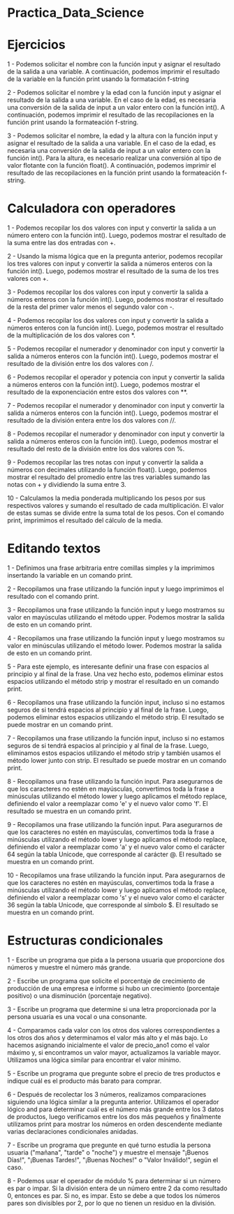# Practica_Data_Science

# Ejercicios

1 - Podemos solicitar el nombre con la función input y asignar el resultado de la salida a una variable. A continuación, podemos imprimir el resultado de la variable en la función print usando la formatación f-string

2 - Podemos solicitar el nombre y la edad con la función input y asignar el resultado de la salida a una variable. En el caso de la edad, es necesaria una conversión de la salida de input a un valor entero con la función int(). A continuación, podemos imprimir el resultado de las recopilaciones en la función print usando la formateación f-string.

3 - Podemos solicitar el nombre, la edad y la altura con la función input y asignar el resultado de la salida a una variable. En el caso de la edad, es necesaria una conversión de la salida de input a un valor entero con la función int(). Para la altura, es necesario realizar una conversión al tipo de valor flotante con la función float(). A continuación, podemos imprimir el resultado de las recopilaciones en la función print usando la formateación f-string.

# Calculadora con operadores

1 - Podemos recopilar los dos valores con input y convertir la salida a un número entero con la función int(). Luego, podemos mostrar el resultado de la suma entre las dos entradas con +.

2 - Usando la misma lógica que en la pregunta anterior, podemos recopilar los tres valores con input y convertir la salida a números enteros con la función int(). Luego, podemos mostrar el resultado de la suma de los tres valores con +.

3 - Podemos recopilar los dos valores con input y convertir la salida a números enteros con la función int(). Luego, podemos mostrar el resultado de la resta del primer valor menos el segundo valor con -.

4 - Podemos recopilar los dos valores con input y convertir la salida a números enteros con la función int(). Luego, podemos mostrar el resultado de la multiplicación de los dos valores con *.

5 - Podemos recopilar el numerador y denominador con input y convertir la salida a números enteros con la función int(). Luego, podemos mostrar el resultado de la división entre los dos valores con /.

6 - Podemos recopilar el operador y potencia con input y convertir la salida a números enteros con la función int(). Luego, podemos mostrar el resultado de la exponenciación entre estos dos valores con **.

7 - Podemos recopilar el numerador y denominador con input y convertir la salida a números enteros con la función int(). Luego, podemos mostrar el resultado de la división entera entre los dos valores con //.

8 - Podemos recopilar el numerador y denominador con input y convertir la salida a números enteros con la función int(). Luego, podemos mostrar el resultado del resto de la división entre los dos valores con %.

9 - Podemos recopilar las tres notas con input y convertir la salida a números con decimales utilizando la función float(). Luego, podemos mostrar el resultado del promedio entre las tres variables sumando las notas con + y dividiendo la suma entre 3.

10 - Calculamos la media ponderada multiplicando los pesos por sus respectivos valores y sumando el resultado de cada multiplicación. El valor de estas sumas se divide entre la suma total de los pesos. Con el comando print, imprimimos el resultado del cálculo de la media.

# Editando textos

1 - Definimos una frase arbitraria entre comillas simples y la imprimimos insertando la variable en un comando print.

2 - Recopilamos una frase utilizando la función input y luego imprimimos el resultado con el comando print.

3 - Recopilamos una frase utilizando la función input y luego mostramos su valor en mayúsculas utilizando el método upper. Podemos mostrar la salida de esto en un comando print.

4 - Recopilamos una frase utilizando la función input y luego mostramos su valor en minúsculas utilizando el método lower. Podemos mostrar la salida de esto en un comando print.

5 - Para este ejemplo, es interesante definir una frase con espacios al principio y al final de la frase. Una vez hecho esto, podemos eliminar estos espacios utilizando el método strip y mostrar el resultado en un comando print.

6 - Recopilamos una frase utilizando la función input, incluso si no estamos seguros de si tendrá espacios al principio y al final de la frase. Luego, podemos eliminar estos espacios utilizando el método strip. El resultado se puede mostrar en un comando print.

7 - Recopilamos una frase utilizando la función input, incluso si no estamos seguros de si tendrá espacios al principio y al final de la frase. Luego, eliminamos estos espacios utilizando el método strip y también usamos el método lower junto con strip. El resultado se puede mostrar en un comando print.

8 - Recopilamos una frase utilizando la función input. Para asegurarnos de que los caracteres no estén en mayúsculas, convertimos toda la frase a minúsculas utilizando el método lower y luego aplicamos el método replace, definiendo el valor a reemplazar como 'e' y el nuevo valor como 'f'. El resultado se muestra en un comando print.

9 - Recopilamos una frase utilizando la función input. Para asegurarnos de que los caracteres no estén en mayúsculas, convertimos toda la frase a minúsculas utilizando el método lower y luego aplicamos el método replace, definiendo el valor a reemplazar como 'a' y el nuevo valor como el carácter 64 según la tabla Unicode, que corresponde al carácter @. El resultado se muestra en un comando print.

10 - Recopilamos una frase utilizando la función input. Para asegurarnos de que los caracteres no estén en mayúsculas, convertimos toda la frase a minúsculas utilizando el método lower y luego aplicamos el método replace, definiendo el valor a reemplazar como 's' y el nuevo valor como el carácter 36 según la tabla Unicode, que corresponde al símbolo $. El resultado se muestra en un comando print.

# Estructuras condicionales

1 - Escribe un programa que pida a la persona usuaria que proporcione dos números y muestre el número más grande.

2 - Escribe un programa que solicite el porcentaje de crecimiento de producción de una empresa e informe si hubo un crecimiento (porcentaje positivo) o una disminución (porcentaje negativo).

3 - Escribe un programa que determine si una letra proporcionada por la persona usuaria es una vocal o una consonante.

4 - Comparamos cada valor con los otros dos valores correspondientes a los otros dos años y determinamos el valor más alto y el más bajo. Lo hacemos asignando inicialmente el valor de precio_ano1 como el valor máximo y, si encontramos un valor mayor, actualizamos la variable mayor. Utilizamos una lógica similar para encontrar el valor mínimo.

5 - Escribe un programa que pregunte sobre el precio de tres productos e indique cuál es el producto más barato para comprar.

6 - Después de recolectar los 3 números, realizamos comparaciones siguiendo una lógica similar a la pregunta anterior. Utilizamos el operador lógico and para determinar cuál es el número más grande entre los 3 datos de productos, luego verificamos entre los dos más pequeños y finalmente utilizamos print para mostrar los números en orden descendente mediante varias declaraciones condicionales anidadas.

7 - Escribe un programa que pregunte en qué turno estudia la persona usuaria ("mañana", "tarde" o "noche") y muestre el mensaje "¡Buenos Días!", "¡Buenas Tardes!", "¡Buenas Noches!" o "Valor Inválido!", según el caso.

8 - Podemos usar el operador de módulo % para determinar si un número es par o impar. Si la división entera de un número entre 2 da como resultado 0, entonces es par. Si no, es impar. Esto se debe a que todos los números pares son divisibles por 2, por lo que no tienen un residuo en la división.

